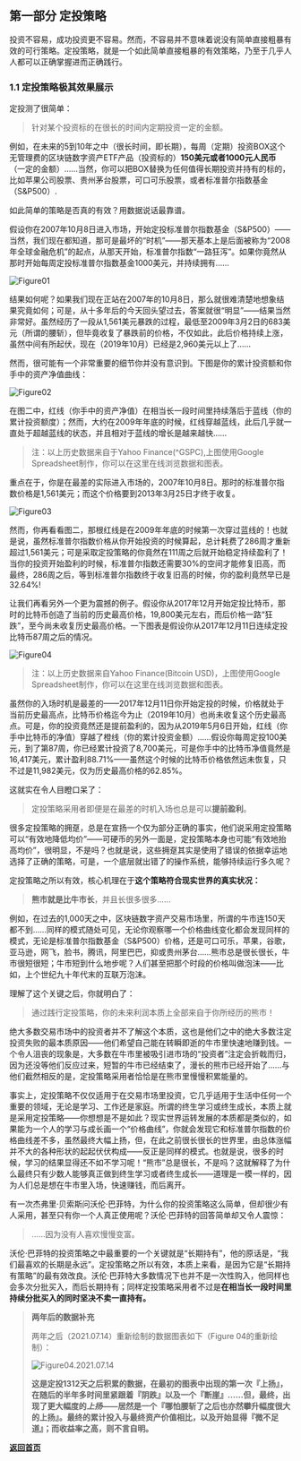 ## 第一部分 定投策略

投资不容易，成功投资更不容易。然而，不容易并不意味着说没有简单直接粗暴有效的可行策略。定投策略，就是一个如此简单直接粗暴的有效策略，乃至于几乎人人都可以正确掌握进而正确践行。

### 1.1 定投策略极其效果展示

定投测了很简单：

> 针对某个投资标的在很长的时间内定期投资一定的金额。

例如，在未来的5到10年之中（很长时间，即长期），每周（定期）投资BOX这个无管理费的区块链数字资产ETF产品（投资标的）**150美元或者1000元人民币**（一定的金额）……当然，你可以把BOX替换为任何值得长期投资并持有的标的，比如苹果公司股票、贵州茅台股票，可口可乐股票，或者标准普尔指数基金（S&P500）.

如此简单的策略是否真的有效？用数据说话最靠谱。

假设你在2007年10月8日进入市场，开始定投标准普尔指数基金（S&P500）——当然，我们现在都知道，那可是最坏的“时机”——那天基本上是后面被称为“2008年全球金融危机”的起点，从那天开始，标准普尔指数“一路狂泻”。如果你竟然从那时开始每周定投标准普尔指数基金1000美元，并持续拥有……

![Figure01](assets/images/Figure01.png)

结果如何呢？如果我们现在正站在2007年的10月8日，那么就很难清楚地想象结果究竟如何；可是，从十多年后的今天回头望过去，答案就很“明显”——结果当然非常好。虽然经历了一段从1,561美元暴跌的过程，最低至2009年3月2日的683美元（所谓的腰斩），但毕竟收复了暴跌前的价格，不仅如此，此后价格持续上涨，虽然中间有所起伏，现在（2019年10月）已经是2,960美元以上了……

然而，很可能有一个非常重要的细节你并没有意识到。下图是你的累计投资额和你手中的资产净值曲线：

![Figure02](assets/images/Figure02.png)

在图二中，红线（你手中的资产净值）在相当长一段时间里持续落后于蓝线（你的累计投资额度）；然而，大约在2009年年底的时候，红线穿越蓝线，此后几乎就一直处于超越蓝线的状态，并且相对于蓝线的增长是越来越快……

> 注：以上历史数据来自于Yahoo Finance(^GSPC),上图使用Google Spreadsheet制作，你可以在这里在线浏览数据和图表。

重点在于，你是在最差的实际进入市场的，2007年10月8日。那时的标准普尔指数价格是1,561美元；而这个价格要到2013年3月25日才终于收复。

![Figure03](assets/images/Figure03.png)

然而，你再看看图二，那根红线是在2009年年底的时候第一次穿过蓝线的！也就是说，虽然标准普尔指数价格从你开始投资的时候算起，总计耗费了286周才重新超过1,561美元；可是采取定投策略的你竟然在111周之后就开始稳定持续盈利了！当你的投资开始盈利的时候，标准普尔指数还需要30%的空间才能修复旧高，而最终，286周之后，等到标准普尔指数终于收复旧高的时候，你的盈利竟然早已是32.64%!

让我们再看另外一个更为震撼的例子。假设你从2017年12月开始定投比特币，那时的比特币创造了当前的历史最高价格，19,800美元左右，而后价格一路“狂跌”，至今尚未收复历史最高价格。一下图表是假设你从2017年12月11日连续定投比特币87周之后的情况。

![Figure04](assets/images/Figure04.png)

> 注：以上历史数据来自Yahoo Finance(Bitcoin USD)，上图使用Google Spreadsheet制作，你可以在这里在线浏览数据和图表。

虽然你的入场时机是最差的——2017年12月11日你开始定投的时候，价格就处于当前历史最高点，比特币价格迄今为止（2019年10月）也尚未收复这个历史最高点。可是，你的投资竟然还是提前盈利的，因为从2019年5月6日开始，红线（你手中比特币的净值）穿越了橙线（你的累计投资金额）……假设你每周定投100美元，到了第87周，你已经累计投资了8,700美元，可是你手中的比特币净值竟然是16,417美元，累计盈利88.71%——虽然这个时候的比特币价格依然远未恢复，只不过是11,982美元，仅为历史最高价格的62.85%。

这就实在令人目瞪口呆了：

> 定投策略采用者即便是在最差的时机入场也总是可以**提前盈利**。

很多定投策略的拥趸，总是在宣扬一个仅为部分正确的事实，他们说采用定投策略可以“有效地降低均价”——可硬币的另外一面是，定投策略本身也可能“有效地抬高均价”，很明显，不是吗？也就是说，这些拥趸其实是使用了错误的依据幸运地选择了正确的策略，可是，一个底层就出错了的操作系统，能够持续运行多久呢？

定投策略之所以有效，核心机理在于**这个策略符合现实世界的真实状况：**

> **熊市就是比牛市长**，并且长很多很多……

例如，在过去的1,000天之中，区块链数字资产交易市场里，所谓的牛市连150天都不到……同样的模式随处可见，无论你观察哪一个价格曲线变化都会发现同样的模式，无论是标准普尔指数基金（S&P500）价格，还是可口可乐，苹果，谷歌，亚马逊，网飞，脸书，腾讯，阿里巴巴，抑或贵州茅台……熊市总是很长很长，牛市很短很短；牛市短到什么地步呢？人们甚至把那个时段的价格叫做泡沫——比如，上个世纪九十年代末的互联万泡沫。

理解了这个关键之后，你就明白了：

> 通过践行定投策略，你的未来利润本质上全部来自于你所经历的熊市！

绝大多数交易市场中的投资者并不了解这个本质，这也是他们之中的绝大多数注定投资失败的最本质原因——他们希望自己能在转瞬即逝的牛市里快速地赚到钱。一个令人沮丧的现象是，大多数在牛市里被吸引进市场的“投资者”注定会折戟而归，因为还没等他们反应过来，短暂的牛市已经结束了，漫长的熊市已经开始了……与他们截然相反的是，定投策略采用者恰恰是在熊市里慢慢积累能量的。

事实上，定投策略不仅仅适用于在交易市场里投资，它几乎适用于生活中任何一个重要的领域，无论是学习、工作还是家庭。所谓的终生学习或终生成长，本质上就是采用定投策略——你想想是不是如此？现实世界运转发展的本质都是类似的，如果能为一个人的学习与成长画一个“价格曲线”，你就会发现它和标准普尔指数的价格曲线差不多，虽然最终大幅上扬，但，在此之前很长很长的世界里，由总体涨幅并不大的各种形状的起起伏伏构成——反正是同样的模式。也就是说，很多的时候，学习的结果显得还不如不学习呢！“熊市”总是很长，不是吗？这就解释了为什么最终只有少数人能够真正做到终生学习或者终生成长——道理是一模一样的，因为人们总是想在牛市里入场，快速赚钱，而后离开。

有一次杰弗里·贝索斯问沃伦·巴菲特，为什么你的投资策略这么简单，但却很少有人采用，甚至只有你一个人真正使用呢？沃伦·巴菲特的回答简单却又令人震惊：

> ……因为没有人喜欢慢慢变富。

沃伦·巴菲特的投资策略之中最重要的一个关键就是“长期持有”，他的原话是，“我们最喜欢的长期是永远”。定投策略之所以有效，本质上来看，是因为它是“长期持有策略”的最有效改良。沃伦·巴菲特大多数情况下也并不是一次性购入，他同样也会多次分批买入，而后长期持有；同样定投策略采用者不过是**在相当长一段时间里持续分批买入的同时坚决不卖一直持有。**

> **两年后的数据补充**
>
> 两年之后（2021.07.14）重新绘制的数据图表如下（Figure 04的重新绘制）：
>
> ![Figure04.2021.07.14](assets/images/Figure04.2021.07.14.png)
>
> **这是定投1312天之后积累的数据，在最初的图表中出现的第一次『上扬』，在随后的半年多时间里紧跟着『阴跌』以及一个『断崖』……但，最终，出现了更大幅度的*上扬*——居然是一个『哪怕腰斩了之后也亦然攀升幅度很大的上扬』。最终的累计投入与最终资产价值相比，以及开始显得『微不足道』；而收益率之高，则不言自明。**

[**返回首页**](./index.md)
